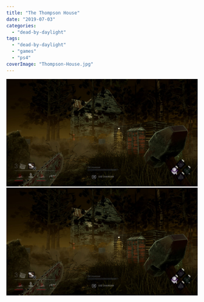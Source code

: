 ```yaml
---
title: "The Thompson House"
date: "2019-07-03"
categories: 
  - "dead-by-daylight"
tags: 
  - "dead-by-daylight"
  - "games"
  - "ps4"
coverImage: "Thompson-House.jpg"
---
```


[![](images/Thompson-House.jpg)](images/Thompson-House.jpg)
[![](images/Thompson-House.jpg)](images/Thompson-House.jpg)
